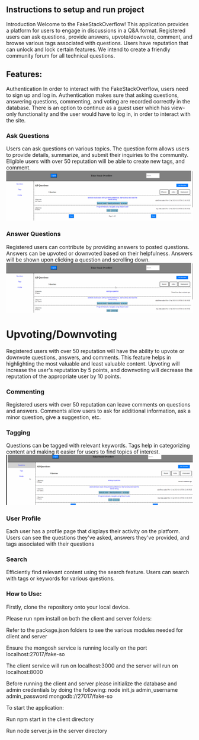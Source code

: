 
## Instructions to setup and run project

Introduction 
Welcome to the FakeStackOverflow! This application provides a platform for users to engage in discussions in a Q&A format. Registered users can ask questions, provide answers, upvote/downvote, comment, and browse various tags associated with questions. Users have reputation that can unlock and lock certain features. We intend to create a friendly community forum for all technical questions.

## Features:

Authentication
In order to interact with the FakeStackOverflow, users need to sign up and log in. Authentication makes sure that asking questions, answering questions, commenting, and voting are recorded correctly in the database. There is an option to continue as a guest user which has view-only functionality and the user would have to log in, in order to interact with the site.

### Ask Questions
Users can ask questions on various topics. The question form allows users to provide details, summarize, and submit their inquiries to the community. Eligible users with over 50 reputation will be able to create new tags, and comment.
<img src='./images/ask.gif' title='Ask Question Walkthrough' width=''>

### Answer Questions
Registered users can contribute by providing answers to posted questions. Answers can be upvoted or downvoted based on their helpfulness. Answers will be shown upon clicking a question and scrolling down.
<img src='./images/answe.gif' title='Answer Walkthrough' width=''>
# Upvoting/Downvoting
Registered users with over 50 reputation will have the ability to upvote or downvote questions, answers, and comments. This feature helps in highlighting the most valuable and least valuable content. Upvoting will increase the user's reputation by 5 points, and downvoting will decrease the reputation of the appropriate user by 10 points.

### Commenting
Registered users with over 50 reputation can leave comments on questions and answers. Comments allow users to ask for additional information, ask a minor question, give a suggestion, etc.

### Tagging
Questions can be tagged with relevant keywords. Tags help in categorizing content and making it easier for users to find topics of interest.
<img src='./images/alltags.gif' title='Tags Walkthrough' width=''>

### User Profile
Each user has a profile page that displays their activity on the platform. Users can see the questions they've asked, answers they've provided, and tags associated with their questions

### Search
Efficiently find relevant content using the search feature. Users can search with tags or keywords for various questions.

### How to Use:

Firstly, clone the repository onto your local device.

Please run npm install on both the client and server folders:

  Refer to the package.json folders to see the various modules needed for client and server

Ensure the mongosh service is running locally on the port localhost:27017/fake-so

The client service will run on localhost:3000 and the server will run on localhost:8000

Before running the client and server please initialize the database and admin credentials by doing the following:
  node init.js admin_username admin_password mongodb://27017/fake-so

To start the application:

  Run npm start in the client directory 

  Run node server.js in the server directory
  

